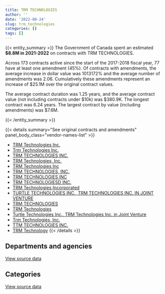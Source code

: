 ```yaml
---
title: TRM TECHNOLOGIES
author: ''
date: '2022-08-24'
slug: trm_technologies
categories: []
tags: []
---
```


<script src="/rmarkdown-libs/htmlwidgets/htmlwidgets.js"></script>
<link href="/rmarkdown-libs/datatables-css/datatables-crosstalk.css" rel="stylesheet" />
<script src="/rmarkdown-libs/datatables-binding/datatables.js"></script>
<script src="/rmarkdown-libs/jquery/jquery-3.6.0.min.js"></script>
<link href="/rmarkdown-libs/dt-core-bootstrap/css/dataTables.bootstrap.min.css" rel="stylesheet" />
<link href="/rmarkdown-libs/dt-core-bootstrap/css/dataTables.bootstrap.extra.css" rel="stylesheet" />
<script src="/rmarkdown-libs/dt-core-bootstrap/js/jquery.dataTables.min.js"></script>
<script src="/rmarkdown-libs/dt-core-bootstrap/js/dataTables.bootstrap.min.js"></script>
<link href="/rmarkdown-libs/crosstalk/css/crosstalk.min.css" rel="stylesheet" />
<script src="/rmarkdown-libs/crosstalk/js/crosstalk.min.js"></script>
<script src="/rmarkdown-libs/htmlwidgets/htmlwidgets.js"></script>
<link href="/rmarkdown-libs/datatables-css/datatables-crosstalk.css" rel="stylesheet" />
<script src="/rmarkdown-libs/datatables-binding/datatables.js"></script>
<script src="/rmarkdown-libs/jquery/jquery-3.6.0.min.js"></script>
<link href="/rmarkdown-libs/dt-core-bootstrap/css/dataTables.bootstrap.min.css" rel="stylesheet" />
<link href="/rmarkdown-libs/dt-core-bootstrap/css/dataTables.bootstrap.extra.css" rel="stylesheet" />
<script src="/rmarkdown-libs/dt-core-bootstrap/js/jquery.dataTables.min.js"></script>
<script src="/rmarkdown-libs/dt-core-bootstrap/js/dataTables.bootstrap.min.js"></script>
<link href="/rmarkdown-libs/crosstalk/css/crosstalk.min.css" rel="stylesheet" />
<script src="/rmarkdown-libs/crosstalk/js/crosstalk.min.js"></script>

{{< entity_summary >}}
The Government of Canada spent an estimated **\$8.8M in 2021-2022** on contracts with TRM TECHNOLOGIES.

Across 173 contracts active since the start of the 2017-2018 fiscal year, 77 have at least one amendment (45%). Of contracts with amendments, the average increase in dollar value was 1013172% and the average number of amendments was 2.06. Cumulatively these amendments represent an increase of \$25.1M over the original contract values.

The average contract duration was 1.25 years, and the average contract value (not including contracts under \$10k) was \$380.9K. The longest contract was 6.24 years. The largest contract by value (including amendments) was \$7.6M.

{{< /entity_summary >}}

{{< details summary="See original contracts and amendments" panel_body_class="vendor-names-list" >}}
- [TRM Technologies Inc.](https://search.open.canada.ca/en/ct/?sort=contract_value_f%20desc&page=1&search_text=%22TRM%20Technologies%20Inc.%22)
- [Trm Technologies Inc.](https://search.open.canada.ca/en/ct/?sort=contract_value_f%20desc&page=1&search_text=%22Trm%20Technologies%20Inc.%22)
- [TRM TECHNOLOGIES INC.](https://search.open.canada.ca/en/ct/?sort=contract_value_f%20desc&page=1&search_text=%22TRM%20TECHNOLOGIES%20INC.%22)
- [TRM Technologies, Inc.](https://search.open.canada.ca/en/ct/?sort=contract_value_f%20desc&page=1&search_text=%22TRM%20Technologies%2c%20Inc.%22)
- [TRM Technologies Inc](https://search.open.canada.ca/en/ct/?sort=contract_value_f%20desc&page=1&search_text=%22TRM%20Technologies%20Inc%22)
- [TRM TECHNOLOGIES, INC.](https://search.open.canada.ca/en/ct/?sort=contract_value_f%20desc&page=1&search_text=%22TRM%20TECHNOLOGIES%2c%20INC.%22)
- [TRM TECHNOLOGIES INC](https://search.open.canada.ca/en/ct/?sort=contract_value_f%20desc&page=1&search_text=%22TRM%20TECHNOLOGIES%20INC%22)
- [TRM TECHNOLOGIESD INC.](https://search.open.canada.ca/en/ct/?sort=contract_value_f%20desc&page=1&search_text=%22TRM%20TECHNOLOGIESD%20INC.%22)
- [TRM Technologies Incorporated](https://search.open.canada.ca/en/ct/?sort=contract_value_f%20desc&page=1&search_text=%22TRM%20Technologies%20Incorporated%22)
- [TURTLE TECHNOLOGIES INC., TRM TECHNOLOGIES INC. IN JOINT VENTURE](https://search.open.canada.ca/en/ct/?sort=contract_value_f%20desc&page=1&search_text=%22TURTLE%20TECHNOLOGIES%20INC.%2c%20TRM%20TECHNOLOGIES%20INC.%20IN%20JOINT%20VENTURE%22)
- [TRM TECHNOLOGIES](https://search.open.canada.ca/en/ct/?sort=contract_value_f%20desc&page=1&search_text=%22TRM%20TECHNOLOGIES%22)
- [TRM Technologies](https://search.open.canada.ca/en/ct/?sort=contract_value_f%20desc&page=1&search_text=%22TRM%20Technologies%22)
- [Turtle Technologies Inc., TRM Technologies Inc. in Joint Venture](https://search.open.canada.ca/en/ct/?sort=contract_value_f%20desc&page=1&search_text=%22Turtle%20Technologies%20Inc.%2c%20TRM%20Technologies%20Inc.%20in%20Joint%20Venture%22)
- [Trm Technologies, Inc.](https://search.open.canada.ca/en/ct/?sort=contract_value_f%20desc&page=1&search_text=%22Trm%20Technologies%2c%20Inc.%22)
- [TTM TECHNOLOGIES INC.](https://search.open.canada.ca/en/ct/?sort=contract_value_f%20desc&page=1&search_text=%22TTM%20TECHNOLOGIES%20INC.%22)
- [TRM Technology](https://search.open.canada.ca/en/ct/?sort=contract_value_f%20desc&page=1&search_text=%22TRM%20Technology%22)
{{< /details >}}

## Departments and agencies

<div id="htmlwidget-1" style="width:100%;height:auto;" class="datatables html-widget"></div>
<script type="application/json" data-for="htmlwidget-1">{"x":{"style":"bootstrap","filter":"none","vertical":false,"data":[["<a href=\"/departments/aafc-aac/\">Agriculture and Agri-Food Canada<\/a>","<a href=\"/departments/cbsa-asfc/\">Canada Border Services Agency<\/a>","<a href=\"/departments/chrc-ccdp/\">Canadian Human Rights Commission<\/a>","<a href=\"/departments/cic/\">Immigration, Refugees and Citizenship Canada<\/a>","<a href=\"/departments/cra-arc/\">Canada Revenue Agency<\/a>","<a href=\"/departments/csps-efpc/\">Canada School of Public Service<\/a>","<a href=\"/departments/dfo-mpo/\">Fisheries and Oceans Canada<\/a>","<a href=\"/departments/dnd-mdn/\">National Defence<\/a>","<a href=\"/departments/ec/\">Environment and Climate Change Canada<\/a>","<a href=\"/departments/elections/\">Elections Canada<\/a>","<a href=\"/departments/esdc-edsc/\">Employment and Social Development Canada<\/a>","<a href=\"/departments/fcac-acfc/\">Financial Consumer Agency of Canada<\/a>","<a href=\"/departments/fin/\">Department of Finance Canada<\/a>","<a href=\"/departments/fintrac-canafe/\">Financial Transactions and Reports Analysis Centre of Canada<\/a>","<a href=\"/departments/ic/\">Innovation, Science and Economic Development Canada<\/a>","<a href=\"/departments/infc/\">Infrastructure Canada<\/a>","<a href=\"/departments/lac-bac/\">Library and Archives Canada<\/a>","<a href=\"/departments/nrc-cnrc/\">National Research Council Canada<\/a>","<a href=\"/departments/nsira-ossnr/\">National Security and Intelligence Review Agency<\/a>","<a href=\"/departments/ocl-cal/\">Office of the Commissioner of Lobbying of Canada<\/a>","<a href=\"/departments/opc-cpvp/\">Office of the Privacy Commissioner of Canada<\/a>","<a href=\"/departments/osfi-bsif/\">Office of the Superintendent of Financial Institutions Canada<\/a>","<a href=\"/departments/pmprb-cepmb/\">Patented Medicine Prices Review Board Canada<\/a>","<a href=\"/departments/ps-sp/\">Public Safety Canada<\/a>","<a href=\"/departments/psc-cfp/\">Public Service Commission of Canada<\/a>","<a href=\"/departments/pwgsc-tpsgc/\">Public Services and Procurement Canada<\/a>","<a href=\"/departments/ssc-spc/\">Shared Services Canada<\/a>","<a href=\"/departments/statcan/\">Statistics Canada<\/a>","<a href=\"/departments/tc/\">Transport Canada<\/a>","<a href=\"/departments/vac-acc/\">Veterans Affairs Canada<\/a>"],[98932.16,644030.44,60384.38,427157.37,null,43058.47,57508.86,2565569.19,428756.13,114247.66,1366086.25,183934.24,null,34686,null,62983.92,23229.15,null,null,null,null,410155.48,5364.97,1059.38,216878.57,2022665.26,294988.57,null,283529.62,96087.93],[38038.25,645794.91,null,228296.46,null,41691.53,0,1536433.56,197392.98,197493.04,1361704.48,247499.76,null,51980,39999.74,null,null,null,null,30407.96,17673.2,417729.06,33281.03,21540.62,306426.71,2330346.19,185573.44,352432.42,186871.25,null],[11434.33,644030.44,null,270193.92,null,null,147560.55,1210996.65,293125.07,null,51738.71,null,25990,51980,null,null,null,54352.24,null,12848.44,null,403016.79,null,null,null,2372967.59,80099.07,405797.58,222821.25,32343.75],[52473.95,3310804.55,null,375365.14,140592.99,null,166468.77,1612660.94,311998.81,null,71104.91,null,null,null,null,null,null,286117.28,131039.02,15255,null,null,null,null,null,2028166.37,96266.55,null,222821.25,null]],"container":"<table class=\"table table-striped table-hover row-border order-column display\">\n  <thead>\n    <tr>\n      <th>Department<\/th>\n      <th>2018-2019<\/th>\n      <th>2019-2020<\/th>\n      <th>2020-2021<\/th>\n      <th>2021-2022<\/th>\n    <\/tr>\n  <\/thead>\n<\/table>","options":{"order":[[4,"desc"]],"pageLength":10,"autoWidth":true,"columnDefs":[{"targets":1,"render":"function(data, type, row, meta) {\n    return type !== 'display' ? data : DTWidget.formatCurrency(data, \"$\", 2, 3, \",\", \".\", true, null);\n  }"},{"targets":2,"render":"function(data, type, row, meta) {\n    return type !== 'display' ? data : DTWidget.formatCurrency(data, \"$\", 2, 3, \",\", \".\", true, null);\n  }"},{"targets":3,"render":"function(data, type, row, meta) {\n    return type !== 'display' ? data : DTWidget.formatCurrency(data, \"$\", 2, 3, \",\", \".\", true, null);\n  }"},{"targets":4,"render":"function(data, type, row, meta) {\n    return type !== 'display' ? data : DTWidget.formatCurrency(data, \"$\", 2, 3, \",\", \".\", true, null);\n  }"},{"width":"16%","targets":[1,2,3,4]},{"className":"dt-right","targets":[1,2,3,4]}],"orderClasses":false}},"evals":["options.columnDefs.0.render","options.columnDefs.1.render","options.columnDefs.2.render","options.columnDefs.3.render"],"jsHooks":[]}</script>
<p class="text-right">
<a href="https://github.com/GoC-Spending/contracts-data/tree/main/data/out/vendors/trm_technologies/summary_by_fiscal_year_by_department.csv" class="source-data-link btn btn-link">View source data</a>
</p>

## Categories

<div id="htmlwidget-2" style="width:100%;height:auto;" class="datatables html-widget"></div>
<script type="application/json" data-for="htmlwidget-2">{"x":{"style":"bootstrap","filter":"none","vertical":false,"data":[["<a href=\"/categories/1_facilities_and_construction/\">Facilities and construction<\/a>","<a href=\"/categories/11_defence/\">Defence<\/a>","<a href=\"/categories/2_professional_services/\">Professional services<\/a>","<a href=\"/categories/3_information_technology/\">Information technology<\/a>","<a href=\"/categories/8_security_and_protection/\">Security and protection<\/a>"],[172690.23,1388812.06,3328081.83,4529357.65,22352.23],[251869.94,180049.86,4335107.08,3679166.26,22413.47],[251181.77,null,3836284.5,2203830.1,null],[251181.77,401664.29,3530615.84,4637673.63,null]],"container":"<table class=\"table table-striped table-hover row-border order-column display\">\n  <thead>\n    <tr>\n      <th>Category<\/th>\n      <th>2018-2019<\/th>\n      <th>2019-2020<\/th>\n      <th>2020-2021<\/th>\n      <th>2021-2022<\/th>\n    <\/tr>\n  <\/thead>\n<\/table>","options":{"order":[[4,"desc"]],"dom":"t","pageLength":30,"autoWidth":true,"columnDefs":[{"targets":1,"render":"function(data, type, row, meta) {\n    return type !== 'display' ? data : DTWidget.formatCurrency(data, \"$\", 2, 3, \",\", \".\", true, null);\n  }"},{"targets":2,"render":"function(data, type, row, meta) {\n    return type !== 'display' ? data : DTWidget.formatCurrency(data, \"$\", 2, 3, \",\", \".\", true, null);\n  }"},{"targets":3,"render":"function(data, type, row, meta) {\n    return type !== 'display' ? data : DTWidget.formatCurrency(data, \"$\", 2, 3, \",\", \".\", true, null);\n  }"},{"targets":4,"render":"function(data, type, row, meta) {\n    return type !== 'display' ? data : DTWidget.formatCurrency(data, \"$\", 2, 3, \",\", \".\", true, null);\n  }"},{"width":"16%","targets":[1,2,3,4]},{"className":"dt-right","targets":[1,2,3,4]}],"orderClasses":false,"lengthMenu":[10,25,30,50,100]}},"evals":["options.columnDefs.0.render","options.columnDefs.1.render","options.columnDefs.2.render","options.columnDefs.3.render"],"jsHooks":[]}</script>
<p class="text-right">
<a href="https://github.com/GoC-Spending/contracts-data/tree/main/data/out/vendors/trm_technologies/summary_by_fiscal_year_by_category.csv" class="source-data-link btn btn-link">View source data</a>
</p>
